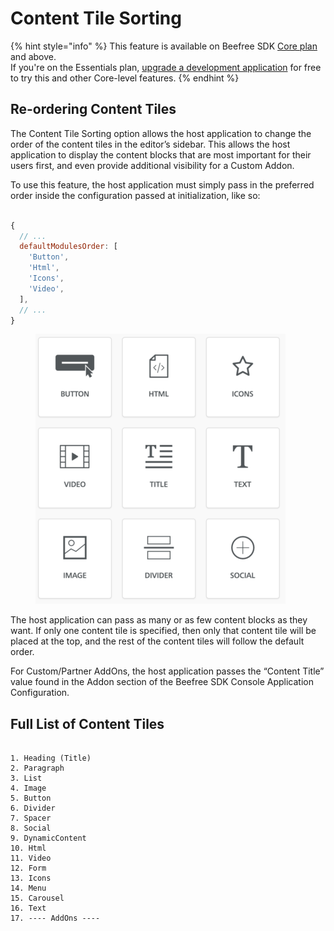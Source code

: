# Content Tile Sorting

{% hint style="info" %}
This feature is available on Beefree SDK [Core plan](https://dam.beefree.io/pluginpricing) and above.\
If you're on the Essentials plan, [upgrade a development application](../getting-started/development-applications.md) for free to try this and other Core-level features.
{% endhint %}

## Re-ordering Content Tiles <a href="#re-ordering-content-tiles" id="re-ordering-content-tiles"></a>

The Content Tile Sorting option allows the host application to change the order of the content tiles in the editor’s sidebar. This allows the host application to display the content blocks that are most important for their users first, and even provide additional visibility for a Custom Addon.

To use this feature, the host application must simply pass in the preferred order inside the configuration passed at initialization, like so:

```javascript

{
  // ...
  defaultModulesOrder: [
    'Button',
    'Html',
    'Icons',
    'Video',
  ],
  // ...
}

```

<figure><img src="../.gitbook/assets/image-5-e1634835450411 (1).png" alt=""><figcaption></figcaption></figure>

The host application can pass as many or as few content blocks as they want. If only one content tile is specified, then only that content tile will be placed at the top, and the rest of the content tiles will follow the default order.

For Custom/Partner AddOns, the host application passes the “Content Title” value found in the Addon section of the Beefree SDK Console Application Configuration.

## Full List of Content Tiles <a href="#full-list-of-content-tiles" id="full-list-of-content-tiles"></a>

```

1. Heading (Title)
2. Paragraph
3. List
4. Image
5. Button
6. Divider
7. Spacer
8. Social
9. DynamicContent
10. Html
11. Video
12. Form
13. Icons
14. Menu
15. Carousel
16. Text
17. ---- AddOns ----

```
